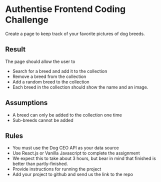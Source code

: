 # Authentise Frontend Coding Challenge
Create a page to keep track of your favorite pictures of dog breeds.

## Result
The page should allow the user to
- Search for a breed and add it to the collection
- Remove a breed from the collection
- Add a random breed to the collection
- Each breed in the collection should show the name and an image.

## Assumptions
- A breed can only be added to the collection one time
- Sub-breeds cannot be added

## Rules
- You must use the Dog CEO API as your data source
- Use React.js or Vanilla Javascript to complete the assignment
- We expect this to take about 3 hours, but bear in mind that finished is better than partly-finished.
- Provide instructions for running the project
- Add your project to github and send us the link to the repo